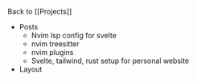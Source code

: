 Back to [[Projects]]

- Posts 
	- Nvim lsp config for svelte 
	- nvim treesitter 
	- nvim plugins
	- Svelte, tailwind, rust setup  for personal website 
- Layout